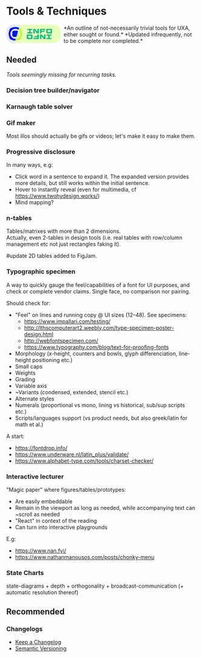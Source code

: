 # Tools & Techniques

<!--BREAK-->


<img src="../../Resources/Assets/assets/semiotics/info-md.svg" style="float: left; height: 3rem; padding-right: 0.5rem; border: none" >
*An outline of not-necessarily trivial tools for UXA, either sought or found.*
*Updated infrequently, not to be complete nor completed.*

<!-- ![](assets/info-md.svg) -->

## Needed

*Tools seemingly missing for recurring tasks.*

### Decision tree builder/navigator

### Karnaugh table solver

### Gif maker

Most illos should actually be gifs or videos; let's make it easy to make them.

### Progressive disclosure

In many ways, e.g:

- Click word in a sentence to expand it. The expanded version provides more details, but still works within the initial sentence.
- Hover to instantly reveal (even for multimedia, cf <https://www.twohydesign.works/>)
- Mind mapping?

### n-tables

Tables/matrixes with more than 2 dimensions.  
Actually, even 2-tables in design tools (i.e. real tables with row/column management etc not just rectangles faking it).

#update 2D tables added to FigJam.

### Typographic specimen

A way to quickly gauge the feel/capabilities of a font for UI purposes, and check or complete vendor claims. Single face, no comparison nor pairing.

Should check for:

- "Feel" on lines and running copy @ UI sizes (12–48). See specimens:
    - <https://www.impallari.com/testing/>
    - <http://lthscomputerart2.weebly.com/type-specimen-poster-design.html>
    - <http://webfontspecimen.com/>
    - <https://www.typography.com/blog/text-for-proofing-fonts>
- Morphology (x-height, counters and bowls, glyph differenciation, line-height positioning etc.)
- Small caps
- Weights
- Grading
- Variable axis
- ~Variants (condensed, extended, stencil etc.)
- Alternate styles
- Numerals (proportional vs mono, lining vs historical, sub/sup scripts etc.)
- Scripts/languages support (vs product needs, but also greek/latin for math et al.)

A start:

- <https://fontdrop.info/>
- <https://www.underware.nl/latin_plus/validate/>
- <https://www.alphabet-type.com/tools/charset-checker/>

### Interactive lecturer

"Magic paper" where figures/tables/prototypes:

- Are easily embeddable
- Remain in the viewport as long as needed, while accompanying text can ~scroll as needed
- "React" in context of the reading
- Can turn into interactive playgrounds

E.g:

- <https://www.nan.fyi/>
- <https://www.nathanmanousos.com/posts/chonky-menu>

<!-- <https://twitter.com/DanHollick/status/1745735801454174616> -->
<!-- <https://twitter.com/_B_Y_P_/status/1648197769142714368> -->

### State Charts

state-diagrams + depth + orthogonality + broadcast-communication (+ automatic resolution thereof)

## Recommended

### Changelogs

- [Keep a Changelog](http://keepachangelog.com/en/1.0.0/)
- [Semantic Versioning](https://semver.org/)
